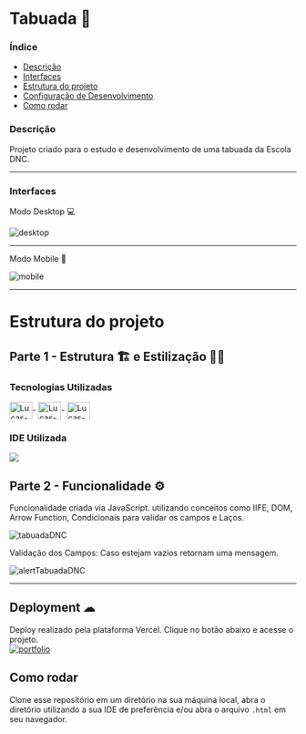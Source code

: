 # Tabuada 🧮

### Índice
<ul>
  <a href="#descrição"><li>Descrição</li></a>
  <a href="#interfaces"><li>Interfaces</li></a>
  <a href="#estrutura-do-projeto"><li>Estrutura do projeto</li></a>
  <a href="#deployment-"><li>Configuração de Desenvolvimento</li></a>
  <a href="#como-rodar"><li>Como rodar</li></a>
</ul>

### Descrição
Projeto criado para o estudo e desenvolvimento de uma tabuada da Escola DNC.

<hr> 

### Interfaces
Modo Desktop 💻

![desktop](https://user-images.githubusercontent.com/115199808/226353240-a9ad3a11-adc3-4dbe-9a67-ea9742f31858.png)

<hr>

Modo Mobile 📲

![mobile](https://user-images.githubusercontent.com/115199808/226353626-4ec00e06-31c7-4109-896b-d15cf072785a.png)

<hr> 

# Estrutura do projeto
## Parte 1 - Estrutura 🏗 e Estilização 👨‍🎨
### Tecnologias Utilizadas
<div style="display: inline_block">
  <img align="center" alt="Lucas-HTML" height="30" width="40" src="https://cdn.jsdelivr.net/gh/devicons/devicon/icons/html5/html5-original.svg">-
  <img align="center" alt="Lucas-CSS" height="30" width="40" src="https://cdn.jsdelivr.net/gh/devicons/devicon/icons/css3/css3-original.svg">-
  <img align="center" alt="Lucas-JavaScript" height="30" width="40" src="https://cdn.jsdelivr.net/gh/devicons/devicon/icons/javascript/javascript-original.svg">
</div>

### IDE Utilizada

<div> 
  <img src="https://img.shields.io/badge/Visual_Studio_Code-0078D4?style=for-the-badge&logo=visual%20studio%20code&logoColor=white">
</div>

## Parte 2 - Funcionalidade ⚙

Funcionalidade criada via JavaScript. utilizando conceitos como IIFE, DOM, Arrow Function, Condicionais para validar os campos e Laços.

![tabuadaDNC](https://user-images.githubusercontent.com/115199808/226359147-496ecdf3-6fc8-46e1-b709-0c3e25512e2b.gif)

Validação dos Campos: Caso estejam vazios retornam uma mensagem.

![alertTabuadaDNC](https://user-images.githubusercontent.com/115199808/226359618-57d81c8d-5f22-45bd-8f34-20f2944d89aa.gif)

<hr>

## Deployment ☁

Deploy realizado pela plataforma Vercel. Clique no botão abaixo e acesse o projeto.<br>
[![portfolio](https://img.shields.io/badge/-CLIQUE%20AQUI-yellowgreen)](https://tabuada-dnc.vercel.app)

## Como rodar
Clone esse repositório em um diretório na sua máquina local, abra o diretório utilizando a sua IDE de preferência e/ou abra o arquivo ```.html``` em seu navegador.
